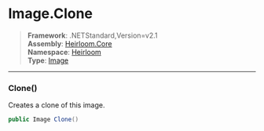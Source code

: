 # Image.Clone

> **Framework**: .NETStandard,Version=v2.1  
> **Assembly**: [Heirloom.Core][0]  
> **Namespace**: [Heirloom][0]  
> **Type**: [Image][1]

--------------------------------------------------------------------------------

### Clone()

Creates a clone of this image.

```cs
public Image Clone()
```

[0]: ../Heirloom.Core.md
[1]: Heirloom.Image.md
